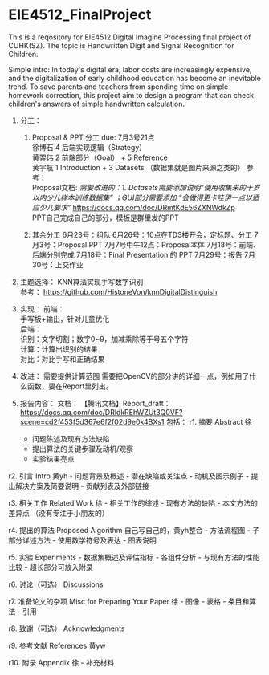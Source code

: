 # EIE4512_FinalProject
This is a reqository for EIE4512 Digital Imagine Processing final project of CUHK(SZ). The topic is Handwritten Digit and Signal Recognition for Children.

Simple intro: In today's digital era, labor costs are increasingly expensive, and the digitalization of early childhood education has become an inevitable trend. To save parents and teachers from spending time on simple homework correction, this project aim to design a program that can check children's answers of simple handwritten calculation.



1. 分工： 
   1. Proposal & PPT 分工 due: 7月3号21点  
  徐博石 4 后端实现逻辑（Strategy）  
  黄羿玮 2 前端部分（Goal） + 5 Reference  
  黄宇航 1 Introduction + 3 Datasets （数据集就是图片来源之类的） 
  参考：  
    Proposal文档:  *需要改进的：1. Datasets需要添加说明“使用收集来的十岁以内少儿样本训练数据集” ；GUI部分需要添加 “会做得更卡哇伊一点以适应少儿要求”*
    https://docs.qq.com/doc/DRmtKdE56ZXNWdkZp  
    PPT自己完成自己的部分，模板是群里发的PPT

   2. 其余分工
   6月23号：组队
   6月26号：10点在TD3楼开会，定标题、分工
   7月3号：Proposal PPT
   7月7号中午12点：Proposal本体
   7月18号：前端、后端分别完成
   7月18号：Final Presentation 的 PPT
   7月29号：报告
   7月30号：上交作业


2. 主题选择：
  KNN算法实现手写数字识别 <br>
  参考：
  https://github.com/HistoneVon/knnDigitalDistinguish

3. 实现：
  前端：  
    手写板+输出，针对儿童优化  
  后端：  
    识别：文字切割；数字0~9，加减乘除等于号五个字符  
    计算：计算出识别的结果  
    对比：对比手写和正确结果  
  
4. 改进：
   需要提供计算范围
   需要把OpenCV的部分讲的详细一点，例如用了什么函数，要在Report里列出。

5. 报告内容：
  文档： 【腾讯文档】Report_draft： 
    https://docs.qq.com/doc/DRldkREhWZUt3Q0VF?scene=cd2f453f5d367e6f2f02d9e0k4BXs1
   包括： 
  r1. 摘要 Abstract 徐
      - 问题陈述及现有方法缺陷
      - 提出算法的关键步骤及动机/观察
      - 实验结果亮点

  r2. 引言 Intro 黄yh
      - 问题背景及概述
      - 潜在缺陷或关注点
      - 动机及图示例子
      - 提出解决方案及简要说明
      - 贡献列表及外部链接

  r3. 相关工作 Related Work 徐
      - 相关工作的综述
      - 现有方法的缺陷
      - 本文方法的差异点
      （没有专注于小朋友的）

  r4. 提出的算法 Proposed Algorithm 自己写自己的，黄yh整合
      - 方法流程图
      - 子部分详述方法
      - 使用数学符号及表达
      - 图表说明

  r5. 实验 Experiments 
      - 数据集概述及评估指标
      - 各组件分析
      - 与现有方法的性能比较
      - 超长部分可放入附录

  r6. 讨论（可选） Discussions

  r7. 准备论文的杂项 Misc for Preparing Your Paper 徐
      - 图像
      - 表格
      - 条目和算法
      - 引用

  r8. 致谢（可选） Acknowledgments

  r9. 参考文献 References 黄yw

  r10. 附录 Appendix 徐
      - 补充材料

   
   
   

